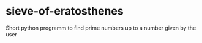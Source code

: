 # sieve-of-eratosthenes
Short python programm to find prime numbers up to a number given by the user
